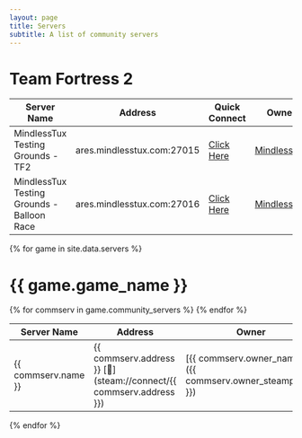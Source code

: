 ```yaml
---
layout: page
title: Servers
subtitle: A list of community servers
---
```


# Team Fortress 2

| Server Name 	| Address 	                    | Quick Connect                                              	| Owner 	|
|-------------	|---------	                    |------	                                                        |-------	|
| MindlessTux Testing Grounds - TF2          |  ares.mindlesstux.com:27015 	| [Click Here](steam://connect/ares.mindlesstux.com:27015)     	    | [MindlessTux](https://steamcommunity.com/id/mindlesstux/)      	|
| MindlessTux Testing Grounds - Balloon Race          |  ares.mindlesstux.com:27016 	| [Click Here](steam://connect/ares.mindlesstux.com:27016)     	    | [MindlessTux](https://steamcommunity.com/id/mindlesstux/)      	|

{% for game in site.data.servers %}
# {{ game.game_name }}

<table>
    <thead>
        <tr>
            <th>Server Name</th>
            <th>Address</th>
            <th>Owner</th>
        </tr>
    </thead>
    <tbody>
    {% for commserv in game.community_servers %}
        <tr>
            <td>{{ commserv.name }}</td>
            <td>{{ commserv.address }} [🔗](steam://connect/{{ commserv.address }})</td>
            <td>[{{ commserv.owner_name }} ]({{ commserv.owner_steamprofile }})</td>
        </tr>
    {% endfor %}
    </tbody>
</table>
{% endfor %}